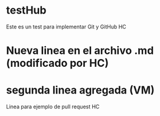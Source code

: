 # testHub
Este es un test para implementar Git y  GitHub HC

# Nueva linea en el archivo .md (modificado por HC)

# segunda linea agregada (VM)

Linea para ejemplo de pull request HC